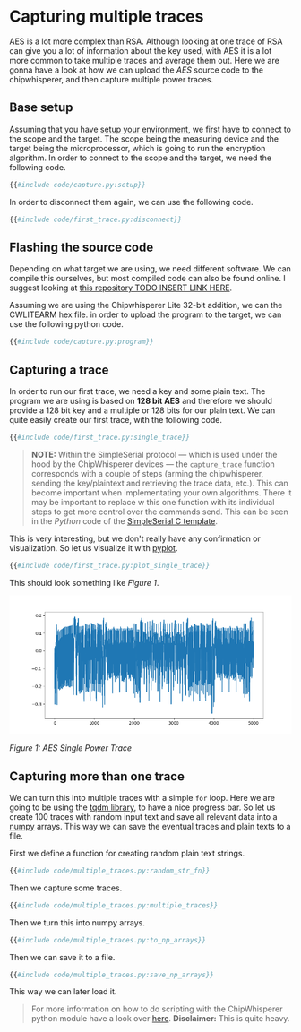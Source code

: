 # Capturing multiple traces

AES is a lot more complex than RSA. Although looking at one trace of RSA can
give you a lot of information about the key used, with AES it is a lot more
common to take multiple traces and average them out. Here we are gonna have a
look at how we can upload the _AES_ source code to the chipwhisperer, and then
capture multiple power traces.

## Base setup

Assuming that you have [setup your environment](../preparing.md), we first have
to connect to the scope and the target. The scope being the measuring device and
the target being the microprocessor, which is going to run the encryption
algorithm. In order to connect to the scope and the target, we need the
following code.

```python
{{#include code/capture.py:setup}}
```

In order to disconnect them again, we can use the following code.

```python
{{#include code/first_trace.py:disconnect}}
```

## Flashing the source code

Depending on what target we are using, we need different software. We can compile
this ourselves, but most compiled code can also be found online. I suggest
looking at [this repository TODO INSERT LINK
HERE](http://github.com/coastalwhite).

Assuming we are using the Chipwhisperer Lite 32-bit addition, we can the
CWLITEARM hex file. in order to upload the program to the target, we can use
the following python code.

```python
{{#include code/capture.py:program}}
```

## Capturing a trace

In order to run our first trace, we need a key and some plain text. The program
we are using is based on __128 bit AES__ and therefore we should provide a
128 bit key and a multiple or 128 bits for our plain text. We can quite easily
create our first trace, with the following code.

```python
{{#include code/first_trace.py:single_trace}}
```

> **NOTE:** Within the SimpleSerial protocol &mdash; which is used under the
> hood by the ChipWhisperer devices &mdash; the `capture_trace` function
> corresponds with a couple of steps (arming the chipwhisperer, sending the
> key/plaintext and retrieving the trace data, etc.). This can become important
> when implementating your own algorithms. There it may be important to replace
> w this one function with its individual steps to get more control over the
> commands send. This can be seen in the _Python_ code of the [SimpleSerial C
> template](https://github.com/coastalwhite/simpleserial-c-template).

This is very interesting, but we don't really have any confirmation or
visualization. So let us visualize it with [pyplot](https://github.com/matplotlib/matplotlib).

```python
{{#include code/first_trace.py:plot_single_trace}}
```

This should look something like _Figure 1_.

![AES Single Power Trace](../assets/aes_single_trace_plot.png)

_Figure 1: AES Single Power Trace_

## Capturing more than one trace

We can turn this into multiple traces with a simple `for` loop. Here we are
going to be using the [tqdm library](https://github.com/tqdm/tqdm), to have a
nice progress bar. So let us create 100 traces with random input text and save
all relevant data into a [numpy](https://github.com/numpy/numpy) arrays.
This way we can save the eventual traces and plain texts to a file.

First we define a function for creating random plain text strings.

```python
{{#include code/multiple_traces.py:random_str_fn}}
```

Then we capture some traces.

```python
{{#include code/multiple_traces.py:multiple_traces}}
```

Then we turn this into numpy arrays.

```python
{{#include code/multiple_traces.py:to_np_arrays}}
```

Then we can save it to a file.

```python
{{#include code/multiple_traces.py:save_np_arrays}}
```

This way we can later load it.

> For more information on how to do scripting with the ChipWhisperer python
> module have a look over [here](https://wiki.newae.com/Making_Scripts).
> __Disclaimer:__ This is quite heavy.
